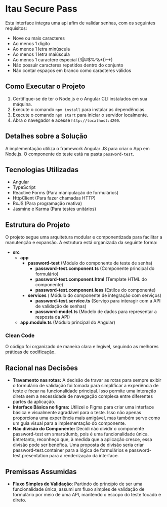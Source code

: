 # Itau Secure Pass

Esta interface integra uma api afim de validar senhas, com os seguintes requisitos:

- Nove ou mais caracteres
- Ao menos 1 dígito
- Ao menos 1 letra minúscula
- Ao menos 1 letra maiúscula
- Ao menos 1 caractere especial (!@#$%^&\*()-+)
- Não possuir caracteres repetidos dentro do conjunto
- Não contar espaços em branco como caracteres válidos

## Como Executar o Projeto

1. Certifique-se de ter o Node.js e o Angular CLI instalados em sua máquina.
2. Execute o comando `npm install` para instalar as dependências.
3. Execute o comando `npm start` para iniciar o servidor localmente.
4. Abra o navegador e acesse `http://localhost:4200`.

## Detalhes sobre a Solução

A implementação utiliza o framework Angular JS para criar o App em Node.js.
O componente do teste está na pasta `password-test`.

## Tecnologias Utilizadas

- Angular
- TypeScript
- Reactive Forms (Para manipulação de formulários)
- HttpClient (Para fazer chamadas HTTP)
- RxJS (Para programação reativa)
- Jasmine e Karma (Para testes unitários)

## Estrutura do Projeto

O projeto segue uma arquitetura modular e componentizada para facilitar a manutenção e expansão. A estrutura está organizada da seguinte forma:

- **src**
  - **app**
    - **password-test** (Módulo do componente de teste de senha)
      - **password-test.component.ts** (Componente principal do formulário)
      - **password-test.component.html** (Template HTML do componente)
      - **password-test.component.less** (Estilos do componente)
    - **services** ( Módulo do componente de integração com serviços)
      - **password-test.service.ts** (Serviço para interagir com a API de validação de senhas)
      - **password-model.ts** (Modelo de dados para representar a resposta da API)
  - **app.module.ts** (Módulo principal do Angular)

### Clean Code

O código foi organizado de maneira clara e legível, seguindo as melhores práticas de codificação.

## Racional nas Decisões

- **Travamento nas rotas:** A decisão de travar as rotas para sempre exibir o formulário de validação foi tomada para simplificar a experiência de teste e focar na funcionalidade principal. Isso permite uma interação direta sem a necessidade de navegação complexa entre diferentes partes da aplicação.
- **Interface Básica no figma:** Utilizei o Figma para criar uma interface básica e visualmente agradável para o teste. Isso não apenas proporciona uma experiência mais amigável, mas também serve como um guia visual para a implementação do componente.
- **Não divisão do Componente:** Decidi não dividir o componente password-test em smart/dumb, pois é uma funcionalidade única. Entretanto, reconheço que, à medida que a aplicação cresce, essa divisão pode ser benéfica. Uma proposta de divisão seria criar password-test.container para a lógica de formulários e password-test.presentation para a renderização da interface.

## Premissas Assumidas

- **Fluxo Simples de Validação**: Partindo do princípio de ser uma funcionalidade única, assumi um fluxo simples de validação de formulário por meio de uma API, mantendo o escopo do teste focado e direto.
